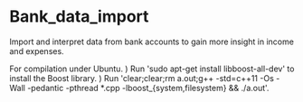 # Bank_data_import
Import and interpret data from bank accounts to gain more insight in income and expenses.

For compilation under Ubuntu.
) Run 'sudo apt-get install libboost-all-dev' to install the Boost library.
) Run 'clear;clear;rm a.out;g++ -std=c++11 -Os -Wall -pedantic -pthread *.cpp -lboost_{system,filesystem} && ./a.out'.
